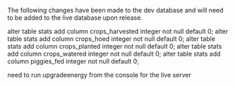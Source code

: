 The following changes have been made to the dev database and will need to be added to the live database upon release.

alter table stats add column crops_harvested integer not null default 0;
alter table stats add column crops_hoed integer not null default 0;
alter table stats add column crops_planted integer not null default 0;
alter table stats add column crops_watered integer not null default 0;
alter table stats add column piggies_fed integer not null default 0;

need to run upgradeenergy from the console for the live server